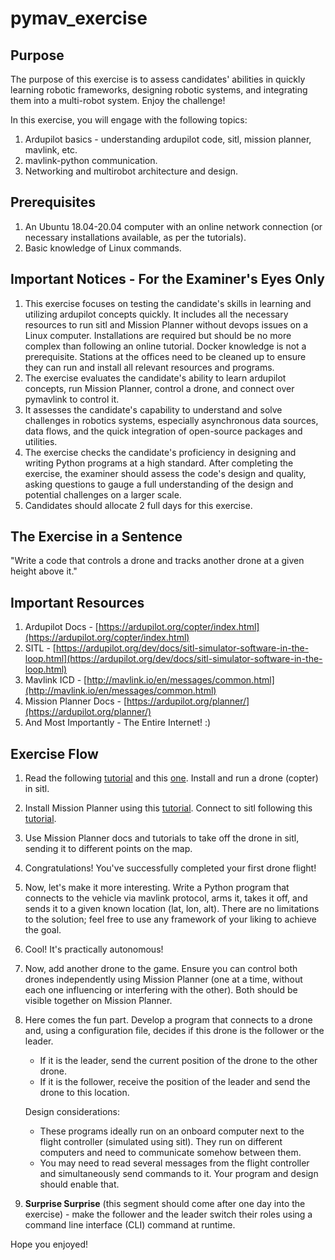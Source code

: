 # pymav_exercise

## Purpose

The purpose of this exercise is to assess candidates' abilities in quickly learning robotic frameworks, designing robotic systems, and integrating them into a multi-robot system. Enjoy the challenge!

In this exercise, you will engage with the following topics:

1. Ardupilot basics - understanding ardupilot code, sitl, mission planner, mavlink, etc.
2. mavlink-python communication.
3. Networking and multirobot architecture and design.

## Prerequisites

1. An Ubuntu 18.04-20.04 computer with an online network connection (or necessary installations available, as per the tutorials).
2. Basic knowledge of Linux commands.

## Important Notices - For the Examiner's Eyes Only

1. This exercise focuses on testing the candidate's skills in learning and utilizing ardupilot concepts quickly. It includes all the necessary resources to run sitl and Mission Planner without devops issues on a Linux computer. Installations are required but should be no more complex than following an online tutorial. Docker knowledge is not a prerequisite. Stations at the offices need to be cleaned up to ensure they can run and install all relevant resources and programs.
2. The exercise evaluates the candidate's ability to learn ardupilot concepts, run Mission Planner, control a drone, and connect over pymavlink to control it.
3. It assesses the candidate's capability to understand and solve challenges in robotics systems, especially asynchronous data sources, data flows, and the quick integration of open-source packages and utilities.
4. The exercise checks the candidate's proficiency in designing and writing Python programs at a high standard. After completing the exercise, the examiner should assess the code's design and quality, asking questions to gauge a full understanding of the design and potential challenges on a larger scale.
5. Candidates should allocate 2 full days for this exercise.

## The Exercise in a Sentence

"Write a code that controls a drone and tracks another drone at a given height above it."

## Important Resources

1. Ardupilot Docs - [https://ardupilot.org/copter/index.html](https://ardupilot.org/copter/index.html)
2. SITL - [https://ardupilot.org/dev/docs/sitl-simulator-software-in-the-loop.html](https://ardupilot.org/dev/docs/sitl-simulator-software-in-the-loop.html)
3. Mavlink ICD - [http://mavlink.io/en/messages/common.html](http://mavlink.io/en/messages/common.html)
4. Mission Planner Docs - [https://ardupilot.org/planner/](https://ardupilot.org/planner/)
5. And Most Importantly - The Entire Internet! :)

## Exercise Flow

1. Read the following [tutorial](https://ardupilot.org/dev/docs/building-setup-linux.html#building-setup-linux) and this [one](https://ardupilot.org/dev/docs/building-setup-linux.html#building-setup-linux). Install and run a drone (copter) in sitl.
2. Install Mission Planner using this [tutorial](https://ardupilot.org/planner/docs/mission-planner-installation.html). Connect to sitl following this [tutorial](https://ardupilot.org/dev/docs/using-sitl-for-ardupilot-testing.html).
3. Use Mission Planner docs and tutorials to take off the drone in sitl, sending it to different points on the map.
4. Congratulations! You've successfully completed your first drone flight!
5. Now, let's make it more interesting. Write a Python program that connects to the vehicle via mavlink protocol, arms it, takes it off, and sends it to a given known location (lat, lon, alt). There are no limitations to the solution; feel free to use any framework of your liking to achieve the goal.
6. Cool! It's practically autonomous!
7. Now, add another drone to the game. Ensure you can control both drones independently using Mission Planner (one at a time, without each one influencing or interfering with the other). Both should be visible together on Mission Planner.
8. Here comes the fun part. Develop a program that connects to a drone and, using a configuration file, decides if this drone is the follower or the leader.
   - If it is the leader, send the current position of the drone to the other drone.
   - If it is the follower, receive the position of the leader and send the drone to this location.
   
   Design considerations:
   - These programs ideally run on an onboard computer next to the flight controller (simulated using sitl). They run on different computers and need to communicate somehow between them.
   - You may need to read several messages from the flight controller and simultaneously send commands to it. Your program and design should enable that.

9. **Surprise Surprise** (this segment should come after one day into the exercise) - make the follower and the leader switch their roles using a command line interface (CLI) command at runtime.

Hope you enjoyed!